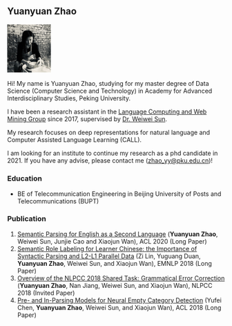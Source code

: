 ## Yuanyuan Zhao

<img src="me.jpg" width="20%">

Hi! My name is Yuanyuan Zhao, studying for my master degree of Data Science (Computer Science and Technology) in Academy for Advanced Interdisciplinary Studies, Peking University.

I have been a research assistant in the [Language Computing and Web Mining Group](http://www.icst.pku.edu.cn/lcwm/) since 2017, supervised by [Dr. Weiwei Sun](http://wsun106.github.io).

My research focuses on deep representations for natural language and Computer Assisted Language Learning (CALL).

I am looking for an institute to continue my research as a phd candidate in 2021.
If you have any advise, please contact me (zhao_yy@pku.edu.cn)!

### Education

- BE of Telecommunication Engineering in Beijing University of Posts and Telecommunications (BUPT)

### Publication

1. [Semantic Parsing for English as a Second Language](https://www.aclweb.org/anthology/2020.acl-main.606.pdf)
(**Yuanyuan Zhao**, Weiwei Sun, Junjie Cao and Xiaojun Wan), ACL 2020 (Long Paper)
2. [Semantic Role Labeling for Learner Chinese: the Importance of Syntactic Parsing and L2-L1 Parallel Data](https://aclweb.org/anthology/D18-1414) (Zi Lin, Yuguang Duan, **Yuanyuan Zhao**, Weiwei Sun, and Xiaojun Wan), EMNLP 2018 (Long Paper)
3. [Overview of the NLPCC 2018 Shared Task: Grammatical Error Correction](http://tcci.ccf.org.cn/conference/2018/papers/EV11.pdf) (**Yuanyuan Zhao**, Nan Jiang, Weiwei Sun, and Xiaojun Wan), NLPCC 2018 (Invited Paper)
4. [Pre- and In-Parsing Models for Neural Empty Category Detection](https://aclweb.org/anthology/P18-1250) (Yufei Chen, **Yuanyuan Zhao**, Weiwei Sun, and Xiaojun Wan), ACL 2018 (Long Paper)
